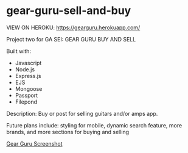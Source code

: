 # gear-guru-sell-and-buy

VIEW ON HEROKU:
https://gearguru.herokuapp.com/

Project two for GA SEI: GEAR GURU BUY AND SELL

Built with:

* Javascript
* Node.js
* Express.js
* EJS
* Mongoose
* Passport
* Filepond

Description: 
Buy or post for selling guitars and/or amps app.

Future plans include:
styling for mobile,
dynamic search feature,
more brands, and more sections for buying and selling

[Gear Guru Screenshot](https://imgur.com/syFdeUd)
